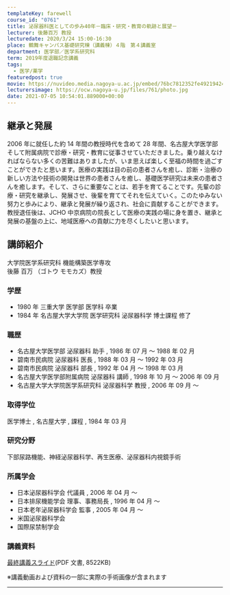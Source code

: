```yaml
---
templateKey: farewell
course_id: "0761"
title: 泌尿器科医としての歩み40年－臨床・研究・教育の軌跡と展望－
lecturer: 後藤百万 教授
lecturedate: 2020/3/24 15:00-16:30
place: 鶴舞キャンパス基礎研究棟（講義棟）４階　第４講義室
department: 医学部／医学系研究科
term: 2019年度退職記念講義
tags:
  - 医学/薬学
featuredpost: true
movie: https://nuvideo.media.nagoya-u.ac.jp/embed/76bc7812352fe49219424077d1bd56bf7debebbc
lecturersimage: https://ocw.nagoya-u.jp/files/761/photo.jpg
date: 2021-07-05 10:54:01.889000+00:00
---
```


## 継承と発展

2006 年に就任した約 14 年間の教授時代を含めて 28 年間、名古屋大学医学部そして附属病院で診療・研究・教育に従事させていただきました。乗り越えなければならない多くの苦難はありましたが、いま思えば楽しく至福の時間を過ごすことができたと思います。医療の実践は目の前の患者さんを癒し、診断・治療の新しい方法や技術の開発は世界の患者さんを癒し、基礎医学研究は未来の患者さんを癒します。そして、さらに重要なことは、若手を育てることです。先輩の診療・研究を継承し、発展させ、後輩を育ててそれを伝えていく。このたゆみない努力と歩みにより、継承と発展が繰り返され、社会に貢献することができます。教授退任後は、JCHO 中京病院の院長として医療の実践の場に身を置き、継承と発展の基盤の上に、地域医療への貢献に力を尽くしたいと思います。

## 講師紹介

大学院医学系研究科 機能構築医学専攻\
後藤 百万 （ゴトウ モモカズ）教授

### 学歴

- 1980 年 三重大学 医学部 医学科 卒業
- 1984 年 名古屋大学大学院 医学研究科 泌尿器科学 博士課程 修了

### 職歴

- 名古屋大学医学部 泌尿器科 助手 , 1986 年 07 月 ～ 1988 年 02 月
- 碧南市民病院 泌尿器科 医長 , 1988 年 03 月 ～ 1992 年 03 月
- 碧南市民病院 泌尿器科 部長 , 1992 年 04 月 ～ 1998 年 03 月
- 名古屋大学医学部附属病院 泌尿器科 講師 , 1998 年 10 月 ～ 2006 年 09 月
- 名古屋大学大学院医学系研究科 泌尿器科学 教授 , 2006 年 09 月 ～

### 取得学位

医学博士 , 名古屋大学 , 課程 , 1984 年 03 月

### 研究分野

下部尿路機能、神経泌尿器科学、再生医療、泌尿器科内視鏡手術

### 所属学会

- 日本泌尿器科学会 代議員 , 2006 年 04 月 ～
- 日本排尿機能学会 理事、事務局長 , 1996 年 04 月 ～
- 日本老年泌尿器科学会 監事 , 2005 年 04 月 ～
- 米国泌尿器科学会
- 国際尿禁制学会

### 講義資料

[最終講義スライド](https://ocw.nagoya-u.jp/files/761/final_slide.pdf "PDF 文書, 8522KB")(PDF 文書, 8522KB)

※講義動画および資料の一部に実際の手術画像が含まれます

---
